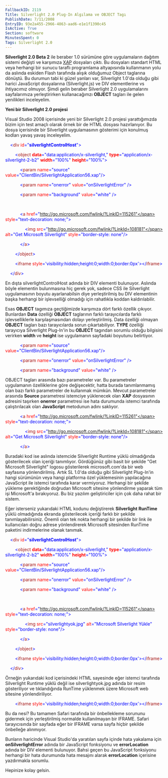 ```yaml
---
FallbackID: 2119
Title: Silverlight 2.0 Plug-In Algılama ve OBJECT Tagı
PublishDate: 7/11/2008
EntryID: 93e2a455-2966-4863-aad6-e1e1f1390c45
IsActive: True
Section: software
MinutesSpent: 0
Tags: Silverlight 2.0
---
```

**Silverlight 2.0 Beta 2** ile beraber 1.0 sürümüne göre uygulamaların
dağıtım sistemi değişti ve karşımıza
[XAP](http://daron.yondem.com/tr/post/e93f297c-9d8c-4e34-807e-d6a0e9e47147)
dosyaları çıktı. Bu dosyaları standart HTML veya herhangi bir sunucu
taraflı programlama altyapısında kullanmanın yolu da aslında eskiden
Flash tarafında alışık olduğumuz Object taglarına dönüştü. Bu durumun
tabi ki güzel yanları var, Silverlight 1.0'da olduğu gibi harici
JavaScript dosyalarına (Silverlight.js) ve DIV elementlerine vs
ihtiyacımız olmuyor. Şimdi gelin beraber Silverlight 2.0 uygulamalarını
sayfalarımıza yerleştirirken kullanacağımzı **OBJECT** tagları ile gelen
yenilikleri inceleyelim.

**Yeni bir Silverlight 2.0 projesi**

Visual Studio 2008 içerisinde yeni bir Silverlight 2.0 projesi
yarattığımızda bizim için test amaçlı olarak örnek bir de HTML dosyası
hazırlanıyor. Bu dosya içerisinde bir Silverlight uygulamasının
gösterimi için konulmuş kodları yavaş yavaş inceleyelim.

    <span style="color: blue;">\<</span><span
style="color: #a31515;">div</span> <span
style="color: red;">id</span><span
style="color: blue;">="**silverlightControlHost**"\></span>

        <span style="color: blue;">\<</span><span
style="color: #a31515;">object</span> <span style="color: red;">
**data**</span><span
style="color: blue;">="data:application/x-silverlight,"</span> <span
style="color: red;"> **type**</span><span
style="color: blue;">="application/x-silverlight-2-b2"</span> <span
style="color: red;"> **width**</span><span
style="color: blue;">="100%"</span> <span style="color: red;">
**height**</span><span style="color: blue;">="100%"\></span>

            <span style="color: blue;">\<</span><span
style="color: #a31515;">param</span> <span
style="color: red;">name</span><span
style="color: blue;">="source"</span> <span
style="color: red;">value</span><span
style="color: blue;">="ClientBin/SilverlightApplication56.xap"/\></span>

            <span style="color: blue;">\<</span><span
style="color: #a31515;">param</span> <span
style="color: red;">name</span><span
style="color: blue;">="onerror"</span> <span
style="color: red;">value</span><span
style="color: blue;">="onSilverlightError"</span> <span
style="color: blue;">/\></span>

            <span style="color: blue;">\<</span><span
style="color: #a31515;">param</span> <span
style="color: red;">name</span><span
style="color: blue;">="background"</span> <span
style="color: red;">value</span><span
style="color: blue;">="white"</span> <span
style="color: blue;">/\></span>

 

            <span style="color: blue;">\<</span><span
style="color: #a31515;">a</span> <span
style="color: red;">href</span><span
style="color: blue;">="http://go.microsoft.com/fwlink/?LinkID=115261"</span>
<span style="color: red;">style</span><span
style="color: blue;">="text-decoration: none;"\></span>

                <span style="color: blue;">\<</span><span
style="color: #a31515;">img</span> <span
style="color: red;">src</span><span
style="color: blue;">="http://go.microsoft.com/fwlink/?LinkId=108181"</span>
<span style="color: red;">alt</span><span style="color: blue;">="Get
Microsoft Silverlight"</span> <span
style="color: red;">style</span><span
style="color: blue;">="border-style: none"/\></span>

            <span style="color: blue;">\</</span><span
style="color: #a31515;">a</span><span style="color: blue;">\></span>

        <span style="color: blue;">\</</span><span
style="color: #a31515;">object</span><span
style="color: blue;">\></span>

        <span style="color: blue;">\<</span><span
style="color: #a31515;">iframe</span> <span
style="color: red;">style</span><span
style="color: blue;">='visibility:hidden;height:0;width:0;border:0px'\>\</</span><span
style="color: #a31515;">iframe</span><span
style="color: blue;">\></span>

    <span style="color: blue;">\</</span><span
style="color: #a31515;">div</span><span style="color: blue;">\></span>

En dışta silverlightControlHost adında bir DIV elementi bulunuyor.
Aslında böyle elementin bulunmasına hiç gerek yok, sadece CSS ile
Silverlight uygulamasının boyutu ayarlanabilsin diye yerleştirilmiş bu
DIV elementinin başka herhangi bir işlevselliği olmadığı için rahatlıkla
koddan kaldırılabilir.

Esas **OBJECT** tagımıza geçtiğimizde karşımıza dört farklı özellik
çıkıyor. Bunlardan **Data** özelliği **OBJECT** taglarının farklı
tarayıcılarda farklı işlevselliklerle karşılaşmasından dolayı
yerleştirilmiş. Data özelliği olmayan **OBJECT** tagları bazı
tarayıcılarda sorun çıkartabiliyor. **TYPE** özelliği tarayıcıya
Silverlight Plug-In'in bu **OBJECT** tagından sorumlu olduğu bilgisini
verirken **width** ve **height** ise uygulamanın sayfadaki boyutunu
belirtiyor.

            <span style="color: blue;">\<</span><span
style="color: #a31515;">param</span> <span
style="color: red;">name</span><span
style="color: blue;">="source"</span> <span
style="color: red;">value</span><span
style="color: blue;">="ClientBin/SilverlightApplication56.xap"/\></span>

            <span style="color: blue;">\<</span><span
style="color: #a31515;">param</span> <span
style="color: red;">name</span><span
style="color: blue;">="onerror"</span> <span
style="color: red;">value</span><span
style="color: blue;">="onSilverlightError"</span> <span
style="color: blue;">/\></span>

            <span style="color: blue;">\<</span><span
style="color: #a31515;">param</span> <span
style="color: red;">name</span><span
style="color: blue;">="background"</span> <span
style="color: red;">value</span><span
style="color: blue;">="white"</span> <span
style="color: blue;">/\></span>

OBJECT tagları arasında bazı parametreler var. Bu parametreler
uygulamanın özelliklerine göre değişecektir, hatta burada tanımlanmamış
olan bazı farklı parametreler de kullanmak mümkün. Mevcut parametreler
arasında **Source** parametresi istemciye yüklenecek olan **XAP**
dosyasının adresini taşırken **onerror** parametresi ise hata durumunda
istemci tarafında çalıştırılacak olan **JavaScript** metodunun adını
saklıyor.

            <span style="color: blue;">\<</span><span
style="color: #a31515;">a</span> <span
style="color: red;">href</span><span
style="color: blue;">="http://go.microsoft.com/fwlink/?LinkID=115261"</span>
<span style="color: red;">style</span><span
style="color: blue;">="text-decoration: none;"\></span>

                <span style="color: blue;">\<</span><span
style="color: #a31515;">img</span> <span
style="color: red;">src</span><span
style="color: blue;">="http://go.microsoft.com/fwlink/?LinkId=108181"</span>
<span style="color: red;">alt</span><span style="color: blue;">="Get
Microsoft Silverlight"</span> <span
style="color: red;">style</span><span
style="color: blue;">="border-style: none"/\></span>

            <span style="color: blue;">\</</span><span
style="color: #a31515;">a</span><span style="color: blue;">\></span>

Buradaki kod ise aslında istemcide Silverlight Runtime yüklü olmadığında
gösterilecek olan içeriği tanımlıyor. Gördüğünüz gibi basit bir şekilde
"Get Microsoft Silverlight" logosu gösterilerek microsoft.com'da bir web
sayfasına yönlendirilmiş. Artık SL 1.0'da olduğu gibi Silverlight
Plug-In'in hangi sürümünün veya hangi platforma özel yüklemesinin
yapılacağına JavaScript ile istemci tarafında karar vermiyoruz. Herhangi
bir şekilde yükleme gerektiğinde doğrudan Microsoft sitesine yönlendirme
yaparak tüm işi Microsoft'a bırakıyoruz. Bu biz yazılım geliştiriciler
için çok daha rahat bir sistem.

Eğer isterseniz yukarıdaki HTML kodunu değiştirerek **Silverlight**
**RunTime** yüklü olmadığında ekranda gösterilecek içeriği farklı bir
şekilde tanımlayabilirsiniz. Önemli olan tek nokta herhangi bir şekilde
bir link ile kullanıcıları doğru adrese yönlendirerek Microsoft
sitesinden RunTime paketini indirmelerine olanak tanımak.

    <span style="color: blue;">\<</span><span
style="color: #a31515;">div</span> <span
style="color: red;">id</span><span
style="color: blue;">="**silverlightControlHost**"\></span>

        <span style="color: blue;">\<</span><span
style="color: #a31515;">object</span> <span style="color: red;">
**data**</span><span
style="color: blue;">="data:application/x-silverlight,"</span> <span
style="color: red;"> **type**</span><span
style="color: blue;">="application/x-silverlight-2-b2"</span> <span
style="color: red;"> **width**</span><span
style="color: blue;">="100%"</span> <span style="color: red;">
**height**</span><span style="color: blue;">="100%"\></span>

            <span style="color: blue;">\<</span><span
style="color: #a31515;">param</span> <span
style="color: red;">name</span><span
style="color: blue;">="source"</span> <span
style="color: red;">value</span><span
style="color: blue;">="ClientBin/SilverlightApplication56.xap"/\></span>

            <span style="color: blue;">\<</span><span
style="color: #a31515;">param</span> <span
style="color: red;">name</span><span
style="color: blue;">="onerror"</span> <span
style="color: red;">value</span><span
style="color: blue;">="onSilverlightError"</span> <span
style="color: blue;">/\></span>

            <span style="color: blue;">\<</span><span
style="color: #a31515;">param</span> <span
style="color: red;">name</span><span
style="color: blue;">="background"</span> <span
style="color: red;">value</span><span
style="color: blue;">="white"</span> <span
style="color: blue;">/\></span>

 

            <span style="color: blue;">\<</span><span
style="color: #a31515;">a</span> <span
style="color: red;">href</span><span
style="color: blue;">="http://go.microsoft.com/fwlink/?LinkID=115261"</span>
<span style="color: red;">style</span><span
style="color: blue;">="text-decoration: none;"\></span>

                <span style="color: blue;">\<</span><span
style="color: #a31515;">img</span> <span
style="color: red;">src</span><span
style="color: blue;">="silverlightyok.jpg"</span> <span
style="color: red;">alt</span><span style="color: blue;">="Microsoft
Silverlight Yükle"</span> <span style="color: red;">style</span><span
style="color: blue;">="border-style: none"/\></span>

            <span style="color: blue;">\</</span><span
style="color: #a31515;">a</span><span style="color: blue;">\></span>

        <span style="color: blue;">\</</span><span
style="color: #a31515;">object</span><span
style="color: blue;">\></span>

        <span style="color: blue;">\<</span><span
style="color: #a31515;">iframe</span> <span
style="color: red;">style</span><span
style="color: blue;">='visibility:hidden;height:0;width:0;border:0px'\>\</</span><span
style="color: #a31515;">iframe</span><span
style="color: blue;">\></span>

    <span style="color: blue;">\</</span><span
style="color: #a31515;">div</span><span style="color: blue;">\></span>

Örneğin yukarıdaki kod içerisindeki HTML sayesinde eğer istemci
tarafında Silverlight Runtime yüklü değil ise silverlightyok.jpg adında
bir resim gösteriliyor ve tıklandığında RunTime yüklenmek üzere
Microsoft web sitesine yönlendiriliyor.

        <span style="color: blue;">\<</span><span
style="color: #a31515;">iframe</span> <span
style="color: red;">style</span><span
style="color: blue;">='visibility:hidden;height:0;width:0;border:0px'\>\</</span><span
style="color: #a31515;">iframe</span><span
style="color: blue;">\></span>

Bu da nesi? Bu tamamen Safari tarafında bir önbellekleme sorununu
gidermek için yerleştirilmiş normalde kullanılmayan bir IFRAME. Safari
tarayıcısında bir sayfada eğer bir IFRAME varsa sayfa hiçbir şekilde
önbelleğe alınmıyor.

Bunların haricinde Visual Studio'da yaratılan sayfa içinde hata yakalama
için **onSilverlightError** adında bir JavaScript fonksiyonu ve
**errorLocation** adında bir DIV elementi bulunuyor. Bahsi geçen bu
JavaScript fonksiyonu herhangi bir hata durumunda hata mesajını alarak
**errorLocation** içerisine yazdırmakla sorumlu.

Hepinize kolay gelsin.


